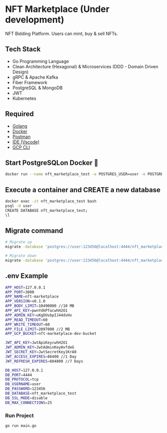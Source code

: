 <h1>NFT Marketplace (Under development)</h1>
NFT Bidding Platform. Users can mint, buy & sell NFTs.

## Tech Stack

- Go Programming Language
- Clean Architecture (Hexagonal) & Microservices (DDD - Domain Driven Design)
- gRPC & Apache Kafka
- Fiber Framework
- PostgreSQL & MongoDB 
- JWT
- Kubernetes

  
<h2>Required</h2>
<ul>
    <li><a href="https://go.dev/">Golang</a></li>
    <li><a href="https://www.docker.com/">Docker</a></li>
    <li><a href="https://www.postman.com/">Postman</a></li>
    <li><a href="https://code.visualstudio.com/">IDE (Vscode)</a></li>
    <li><a href="https://cloud.google.com/sdk/docs/install">GCP CLI</a></li>
</ul>

<h2>Start PostgreSQLon Docker 🐋</h2>

```bash
docker run --name nft_marketplace_test -e POSTGRES_USER=user -e POSTGRES_PASSWORD=123456 -p 4444:5432 -d postgres:alpine
```

<h2>Execute a container and CREATE a new database</h2>

```bash
docker exec -it nft_marketplace_test bash 
psql -U user
CREATE DATABASE nft_marketplace_test;
\l
```

<h2>Migrate command</h2>

```bash
# Migrate up
migrate -database 'postgres://user:123456@localhost:4444/nft_marketplace_test?sslmode=disable' -source <path> -verbose up 

# Migrate down
migrate -database 'postgres://user:123456@localhost:4444/nft_marketplace_test?sslmode=disable' -source <path> -verbose down 

```
<h2>.env Example</h2>

```bash
APP_HOST=127.0.0.1
APP_PORT=3000
APP_NAME=nft-marketplace
APP_VERSION=v0.1.0
APP_BODY_LIMIT=10490000 //10 MB
APP_API_KEY=pwnYdkPTacwhH2O1
APP_ADMIN_KEY=uKgDUvbpIJ44dvHx
APP_READ_TIMEOUT=60
APP_WRITE_TIMEOUT=60
APP_FILE_LIMIT=2097000 //2 MB
APP_GCP_BUCKET=nft-marketplace-dev-bucket

JWT_API_KEY=JwtApiKeycwhH2O1
JWT_ADMIN_KEY=JwtAdminKeyHxfdeG
JWT_SECRET_KEY=JwtSecretKey1KrA0
JWT_ACCESS_EXPIRES=86400 //1 Day
JWT_REFRESH_EXPIRES=604800 //7 Days

DB_HOST=127.0.0.1
DB_PORT=4444
DB_PROTOCOL=tcp
DB_USERNAME=user
DB_PASSWORD=123456
DB_DATABASE=nft_marketplace_test
DB_SSL_MODE=disable
DB_MAX_CONNECTIONS=25
```

### Run Project
```bash
go run main.go
```
